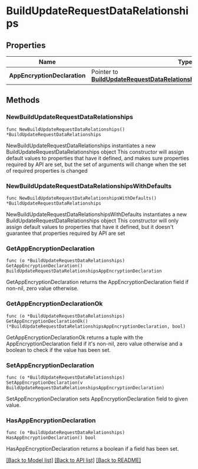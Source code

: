 # BuildUpdateRequestDataRelationships

## Properties

Name | Type | Description | Notes
------------ | ------------- | ------------- | -------------
**AppEncryptionDeclaration** | Pointer to [**BuildUpdateRequestDataRelationshipsAppEncryptionDeclaration**](BuildUpdateRequestDataRelationshipsAppEncryptionDeclaration.md) |  | [optional] 

## Methods

### NewBuildUpdateRequestDataRelationships

`func NewBuildUpdateRequestDataRelationships() *BuildUpdateRequestDataRelationships`

NewBuildUpdateRequestDataRelationships instantiates a new BuildUpdateRequestDataRelationships object
This constructor will assign default values to properties that have it defined,
and makes sure properties required by API are set, but the set of arguments
will change when the set of required properties is changed

### NewBuildUpdateRequestDataRelationshipsWithDefaults

`func NewBuildUpdateRequestDataRelationshipsWithDefaults() *BuildUpdateRequestDataRelationships`

NewBuildUpdateRequestDataRelationshipsWithDefaults instantiates a new BuildUpdateRequestDataRelationships object
This constructor will only assign default values to properties that have it defined,
but it doesn't guarantee that properties required by API are set

### GetAppEncryptionDeclaration

`func (o *BuildUpdateRequestDataRelationships) GetAppEncryptionDeclaration() BuildUpdateRequestDataRelationshipsAppEncryptionDeclaration`

GetAppEncryptionDeclaration returns the AppEncryptionDeclaration field if non-nil, zero value otherwise.

### GetAppEncryptionDeclarationOk

`func (o *BuildUpdateRequestDataRelationships) GetAppEncryptionDeclarationOk() (*BuildUpdateRequestDataRelationshipsAppEncryptionDeclaration, bool)`

GetAppEncryptionDeclarationOk returns a tuple with the AppEncryptionDeclaration field if it's non-nil, zero value otherwise
and a boolean to check if the value has been set.

### SetAppEncryptionDeclaration

`func (o *BuildUpdateRequestDataRelationships) SetAppEncryptionDeclaration(v BuildUpdateRequestDataRelationshipsAppEncryptionDeclaration)`

SetAppEncryptionDeclaration sets AppEncryptionDeclaration field to given value.

### HasAppEncryptionDeclaration

`func (o *BuildUpdateRequestDataRelationships) HasAppEncryptionDeclaration() bool`

HasAppEncryptionDeclaration returns a boolean if a field has been set.


[[Back to Model list]](../README.md#documentation-for-models) [[Back to API list]](../README.md#documentation-for-api-endpoints) [[Back to README]](../README.md)


